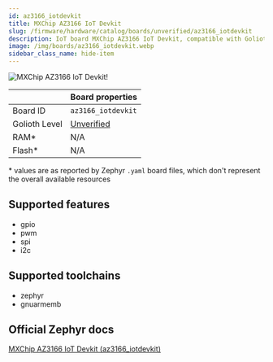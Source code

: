 ```yaml
---
id: az3166_iotdevkit
title: MXChip AZ3166 IoT Devkit
slug: /firmware/hardware/catalog/boards/unverified/az3166_iotdevkit
description: IoT board MXChip AZ3166 IoT Devkit, compatible with Golioth at unverified level.
image: /img/boards/az3166_iotdevkit.webp
sidebar_class_name: hide-item
---
```


[//]: # (This is an auto-generated file, do not edit! Changes to it will be lost upon re-generation)

![MXChip AZ3166 IoT Devkit!](/img/boards/az3166_iotdevkit.webp "MXChip AZ3166 IoT Devkit")

|                | Board properties     |
| -------------  | -------------------- |
| Board ID       | `az3166_iotdevkit` |
| Golioth Level  | [Unverified](/firmware/hardware#unverified-boards) |
| RAM*           | N/A |
| Flash*         | N/A |

\* values are as reported by Zephyr `.yaml` board files, which don't represent the overall available resources



## Supported features

* gpio
* pwm
* spi
* i2c

## Supported toolchains

* zephyr
* gnuarmemb

## Official Zephyr docs

[MXChip AZ3166 IoT Devkit (az3166_iotdevkit)](https://docs.zephyrproject.org/latest/boards/mxchip/az3166_iotdevkit/doc/index.html)

